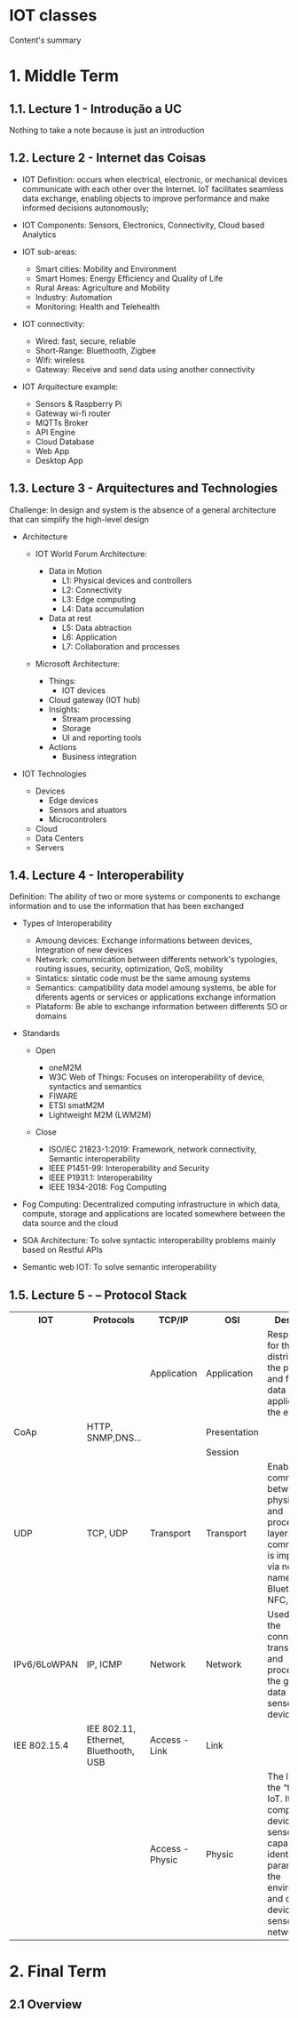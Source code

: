 # IOT classes
Content's summary


# 1. Middle Term

## 1.1. Lecture 1 - Introdução a UC

Nothing to take a note because is just an introduction 
   
## 1.2. Lecture 2 - Internet das Coisas

- IOT Definition: occurs when electrical, electronic, or mechanical devices communicate with each other over the Internet. IoT facilitates seamless data exchange, enabling objects to improve performance and make informed decisions autonomously;

- IOT Components: Sensors, Electronics, Connectivity, Cloud based Analytics

- IOT sub-areas: 
    - Smart cities: Mobility and Environment 
    - Smart Homes: Energy Efficiency and Quality of Life
    - Rural Areas: Agriculture and Mobility
    - Industry: Automation
    - Monitoring: Health and Telehealth  

- IOT connectivity: 
    - Wired: fast, secure, reliable
    - Short-Range: Bluethooth, Zigbee
    - Wifi: wireless
    - Gateway: Receive and send data using another connectivity

- IOT Arquitecture example: 
    - Sensors & Raspberry Pi
    - Gateway wi-fi router
    - MQTTs Broker
    - API Engine
    - Cloud Database
    - Web App
    - Desktop App

## 1.3. Lecture 3 - Arquitectures and Technologies
Challenge: In design and system is the absence of a general architecture that can simplify the high-level design

- Architecture
    - IOT World Forum Architecture:
        - Data in Motion
            - L1: Physical devices and controllers
            - L2: Connectivity
            - L3: Edge computing
            - L4: Data accumulation
        - Data at rest
            - L5: Data abtraction
            - L6: Application
            - L7: Collaboration and processes

    - Microsoft Architecture:
        - Things:
            - IOT devices
        - Cloud gateway (IOT hub)
        - Insights:
            - Stream processing
            - Storage
            - UI and reporting tools
        - Actions
            - Business integration

- IOT Technologies
    - Devices
        - Edge devices
        - Sensors and atuators
        - Microcontrolers
    - Cloud
    - Data Centers
    - Servers

## 1.4. Lecture 4 - Interoperability

Definition: The ability of two or more systems or components to exchange information and to use the information that has been exchanged

- Types of Interoperability
    - Amoung devices: Exchange informations between devices, Integration of new devices
    - Network: comunnication between differents network's typologies, routing issues, security, optimization, QoS, mobility
    - Sintatics: sintatic code must be the same amoung systems
    - Semantics: campatibility data model amoung systems, be able for diferents agents or services or applications exchange information
    - Plataform: Be able to exchange information between differents SO or domains

- Standards
    - Open
        - oneM2M
        - W3C Web of Things: Focuses on interoperability of device, syntactics and semantics
        - FIWARE
        - ETSI smatM2M
        - Lightweight M2M (LWM2M)
    
    - Close
        - ISO/IEC 21823-1:2019:  Framework, network connectivity, Semantic interoperability
        - IEEE P1451-99: Interoperability and Security
        - IEEE P1931.1: Interoperability
        - IEEE 1934-2018: Fog Computing

 - Fog Computing: Decentralized computing infrastructure in which data, compute, storage and applications are located somewhere between the data source and the cloud

 - SOA Architecture: To solve syntactic interoperability problems mainly based on Restful APIs

 - Semantic web IOT: To solve semantic interoperability

## 1.5. Lecture 5 - – Protocol Stack

<table>
  <tr>
    <th>IOT</th>
    <th>Protocols</th>
    <th>TCP/IP</th>
    <th>OSI</th>
    <th>Description</th>
  </tr>
  <tr>
    <td></td>
    <td></td>
    <td>Application</td>
    <td>Application</td>
    <td>Responsible for the distribution of the processed and formatted data in applications to the end-users</td>
  </tr>
  <tr>
    <td>CoAp</td>
    <td>HTTP, SNMP,DNS...</td>
    <td></td>
    <td>Presentation</td>
    <td></td>
  </tr>
  <tr>
    <td></td>
    <td></td>
    <td></td>
    <td>Session</td>
    <td></td>
  </tr>
  <tr>
    <td>UDP</td>
    <td>TCP, UDP</td>
    <td>Transport</td>
    <td>Transport</td>
    <td>Enable the communication between the physical layer and processing layer. This communication is implemented via networks namely 5G, Bluetooth, NFC, and RFID</td>
  </tr>
  <tr>
    <td>IPv6/6LoWPAN</td>
    <td>IP, ICMP</td>
    <td>Network</td>
    <td>Network</td>
    <td>Used to enable the connection, transferring, and processing of the gathered data between sensors and devices</td>
  </tr>
  <tr>
    <td>IEE 802.15.4</td>
    <td>IEE 802.11, Ethernet, Bluethooth, USB</td>
    <td>Access - Link</td>
    <td>Link</td>
    <td></td>
  </tr>
  <tr>
    <td></td>
    <td></td>
    <td>Access - Physic</td>
    <td>Physic</td>
    <td>The layer of the “things” in IoT. It is composed of devices or sensors capable of identifying parameters of the environment and other devices or sensors in the network</td>
  </tr>
</table>




# 2. Final Term

## 2.1 Overview
